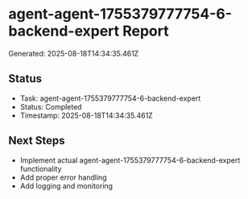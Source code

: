 # agent-agent-1755379777754-6-backend-expert Report

Generated: 2025-08-18T14:34:35.461Z

## Status
- Task: agent-agent-1755379777754-6-backend-expert
- Status: Completed
- Timestamp: 2025-08-18T14:34:35.461Z

## Next Steps
- Implement actual agent-agent-1755379777754-6-backend-expert functionality
- Add proper error handling
- Add logging and monitoring

